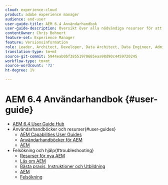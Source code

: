 ```yaml
---
cloud: experience-cloud
product: adobe experience manager
audience: end-user
user-guide-title: AEM 6.4 Användarhandbok
user-guide-description: Översikt över alla nödvändiga resurser för att förstå, installera, hantera och använda AEM 6.4.
contentOwner: Chris Bohnert
feature-set: Experience Manager
feature: Versionsinformation
role: Leader, Architect, Developer, Data Architect, Data Engineer, Administrator, Business Practitioner
translation-type: tm+mt
source-git-commit: 5944eab0bf38551970685eaa98d90c4459720245
workflow-type: tm+mt
source-wordcount: '72'
ht-degree: 1%

---
```



# AEM 6.4 Användarhandbok {#user-guide}

+ [AEM 6.4 User Guide Hub](home.md)
+ Användarhandböcker och resurser{#user-guides}
   + [AEM Capabilities User Guides](capabilities.md)
   + [Användarhandböcker för AEM](implementation.md)
   + [AEM](resources.md)
+ Felsökning och hjälp{#troubleshooting}
   + [Resurser för nya AEM](new.md)
   + [Läs om AEM](learn.md)
   + [Bästa praxis, Instruktioner och Utbildning](best-practice.md)
   + [AEM](community.md)
   + [Felsökning](troubleshooting.md)
